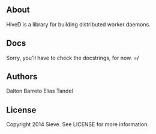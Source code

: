 About
---
HiveD is a library for building distributed worker daemons.

Docs
---
Sorry, you'll have to check the docstrings, for now. =/

Authors
---
Dalton Barreto
Elias Tandel

License
---
Copyright 2014 Sieve. See LICENSE for more information.
